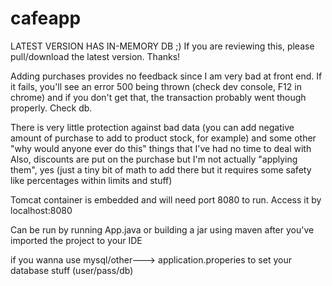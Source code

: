 # cafeapp
LATEST VERSION HAS IN-MEMORY DB ;)
If you are reviewing this, please pull/download the latest version. Thanks!


Adding purchases provides no feedback since I am very bad at front end. If it fails, you'll see an error 500 being thrown (check dev console, F12 in chrome) and if you don't get that, the transaction probably went though properly. Check db.

There is very little protection against bad data (you can add negative amount of purchase to add to product stock, for example) and some other "why would anyone ever do this" things that I've had no time to deal with
Also, discounts are put on the purchase but I'm not actually "applying them", yes (just a tiny bit of math to add there but it requires some safety like percentages within limits and stuff)

Tomcat container is embedded and will need port 8080 to run.  Access it by localhost:8080 

Can be run by running App.java or building a jar using maven after you've imported the project to your IDE

if you wanna use mysql/other--->
application.properies to set your database stuff (user/pass/db)
